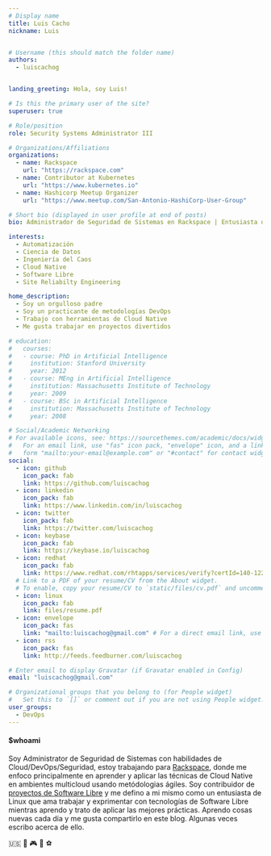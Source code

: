 ```yaml
---
# Display name
title: Luis Cacho
nickname: Luis


# Username (this should match the folder name)
authors:
  - luiscachog


landing_greeting: Hola, soy Luis!

# Is this the primary user of the site?
superuser: true

# Role/position
role: Security Systems Administrator III

# Organizations/Affiliations
organizations:
  - name: Rackspace
    url: "https://rackspace.com"
  - name: Contributor at Kubernetes
    url: "https://www.kubernetes.io"
  - name: Hashicorp Meetup Organizer
    url: "https://www.meetup.com/San-Antonio-HashiCorp-User-Group"

# Short bio (displayed in user profile at end of posts)
bio: Administrador de Seguridad de Sistemas en Rackspace | Entusiasta de Kubernetes | Ninja de Ansible

interests:
  - Automatización
  - Ciencia de Datos
  - Ingeniería del Caos
  - Cloud Native
  - Software Libre
  - Site Reliabilty Engineering

home_description:
  - Soy un orgulloso padre
  - Soy un practicante de metodologías DevOps
  - Trabajo con herramientas de Cloud Native
  - Me gusta trabajar en proyectos divertidos

# education:
#   courses:
#   - course: PhD in Artificial Intelligence
#     institution: Stanford University
#     year: 2012
#   - course: MEng in Artificial Intelligence
#     institution: Massachusetts Institute of Technology
#     year: 2009
#   - course: BSc in Artificial Intelligence
#     institution: Massachusetts Institute of Technology
#     year: 2008

# Social/Academic Networking
# For available icons, see: https://sourcethemes.com/academic/docs/widgets/#icons
#   For an email link, use "fas" icon pack, "envelope" icon, and a link in the
#   form "mailto:your-email@example.com" or "#contact" for contact widget.
social:
  - icon: github
    icon_pack: fab
    link: https://github.com/luiscachog
  - icon: linkedin
    icon_pack: fab
    link: https://www.linkedin.com/in/luiscachog
  - icon: twitter
    icon_pack: fab
    link: https://twitter.com/luiscachog
  - icon: keybase
    icon_pack: fab
    link: https://keybase.io/luiscachog
  - icon: redhat
    icon_pack: fab
    link: https://www.redhat.com/rhtapps/services/verify?certId=140-122-987
  # Link to a PDF of your resume/CV from the About widget.
  # To enable, copy your resume/CV to `static/files/cv.pdf` and uncomment the lines below.
  - icon: linux
    icon_pack: fab
    link: files/resume.pdf
  - icon: envelope
    icon_pack: fas
    link: "mailto:luiscachog@gmail.com" # For a direct email link, use "mailto:test@example.org".
  - icon: rss
    icon_pack: fas
    link: http://feeds.feedburner.com/luiscachog

# Enter email to display Gravatar (if Gravatar enabled in Config)
email: "luiscachog@gmail.com"

# Organizational groups that you belong to (for People widget)
#   Set this to `[]` or comment out if you are not using People widget.
user_groups:
  - DevOps
---
```


#### \$whoami

Soy Administrator de Seguridad de Sistemas con habilidades de Cloud/DevOps/Seguridad, estoy trabajando para [Rackspace](https://rackspace.com), donde me enfoco principalmente en aprender y aplicar las técnicas de Cloud Native en ambientes multicloud usando metódologias ágiles.
Soy contribuidor de [proyectos de Software Libre](#projects) y me defino a mi mismo como un entusiasta de Linux que ama trabajar y exprimentar con tecnologías de Software Libre mientras aprendo y trato de aplicar las mejores prácticas.
Aprendo cosas nuevas cada día y me gusta compartirlo en este blog. Algunas veces escribo acerca de ello.

:us: :dog: :video_game: :football: :soccer:
